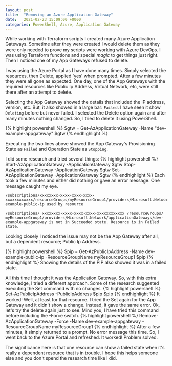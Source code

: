 ```yaml
---
layout: post
title:  "Removing an Azure Application Gateway"
date:   2021-02-23 15:09:00 +0000
categories: PowerShell, Azure, Application Gateway
---
```


While working with Terraform scripts I created many Azure Application Gateways. Sometime after they were created I would delete them as they were only needed to prove my scripts were working with Azure DevOps. I was using Terraform functions and special *magic* to get things just right. Then I noticed one of my App Gateways refused to delete.

I was using the Azure Portal as I have done many times. Simply selected the resources, then Delete, applied 'yes' when prompted. After a few minutes they were all gone as expected. One day, one of the App Gateways with the required resources like Public Ip Address, Virtual Network, etc, were still there after an attempt to delete.

Selecting the App Gateway showed the details that included the IP address, version, etc. But, it also showed in a large bar: `Failed`. I have seen it show `Deleting` before but never failed. I selected the Delete option again and after many minutes nothing changed. So, I tried to delete it using PowerShell.

{% highlight powershell %}
$gtw = Get-AzApplicationGateway -Name "dev-example-appgateway"
$gtw
{% endhighlight %}

Executing the two lines above showed the App Gateway's Provisioning State as `Failed` and Operation State as `Stopping`.

I did some research and tried several things:
{% highlight powershell %}
Start-AzApplicationGateway -ApplicationGateway $gtw
Stop-AzApplicationGateway -ApplicationGateway $gtw
Set-AzApplicationGateway -ApplicationGateway $gtw
{% endhighlight %}
Each took a few minutes and either did nothing or gave an error message. One message caught my eye.

    /subscriptions/xxxxxxxx-xxxx-xxxx-xxxx-xxxxxxxxxxxx/resourceGroups/myResourceGroup1/providers/Microsoft.Network/publicIPAddresses/dev-example-public-ip used by resource

    /subscriptions/ xxxxxxxx-xxxx-xxxx-xxxx-xxxxxxxxxxxx /resourceGroups/ myResourceGroup1/providers/Microsoft.Network/applicationGateways/dev-example-appgateway is not in Succeeded state. Resource is in Failed state.

Looking closely I noticed the issue may not be the App Gateway after all, but a dependent resource; Public Ip Address.

{% highlight powershell %}
$pip = Get-AzPublicIpAddress -Name dev-example-public-ip -ResourceGroupName myResourceGroup1
$pip
{% endhighlight %}
Showing the details of the PIP also showed it was in a failed state.

All this time I thought it was the Application Gateway. So, with this extra knowledge, I tried a different approach. Some of the research suggested executing the Set command with no changes.
{% highlight powershell %}
Set-AzPublicIpAddress -PublicIpAddress $pip
$pip
{% endhighlight %}
It worked! Well, at least for that resource. I tried the Set again for the App Gateway and it didn't show a change. Instead, it gave the same error. Ok, let's try the delete again just to see. Mind you, I have tried this command before including the -Force switch.
{% highlight powershell %}
Remove-AzApplicationGateway -Force -Name dev-example-appgateway -ResourceGroupName myResourceGroup1
{% endhighlight %}
After a few minutes, it simply returned to a prompt. No error message this time. So, I went back to the Azure Portal and refreshed. It worked! Problem solved.

The significance here is that one resource can show a failed state when it's really a dependent resource that is in trouble. I hope this helps someone else and you don't spend the research time like I did.
